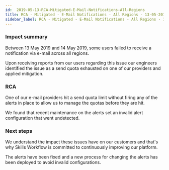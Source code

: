 ```yaml
---
id:  2019-05-13-RCA-Mitigated-E-Mail-Notifications-All-Regions
title: RCA - Mitigated - E-Mail Notifications - All Regions - 13-05-2019
sidebar_label: RCA - Mitigated - E-Mail Notifications - All Regions - 13-05-2019
---
```


### Impact summary

Between 13 May 2019 and 14 May 2019, some users failed to receive a notification via e-mail across all regions.

Upon receiving reports from our users regarding this issue our engineers identified the issue as a send quota exhausted on one of our providers and applied mitigation.

### RCA

One of our e-mail providers hit a send quota limit without firing any of the alerts in place to allow us to manage the quotas before they are hit.

We found that recent maintenance on the alerts set an invalid alert configuration that went undetected.

### Next steps

We understand the impact these issues have on our customers and that's why Skills Workflow is committed to continuously improving our platform.

The alerts have been fixed and a new process for changing the alerts has been deployed to avoid invalid configurations.